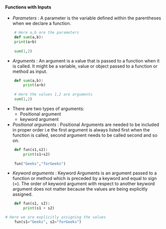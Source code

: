 #### Functions with Inputs
- _Parameters_  : A parameter is the variable defined within the parentheses when we declare a function.
```Python
    # Here a,b are the parameters
    def sum(a,b):
    print(a+b)
    
    sum(1,2)

```
- _Arguments_ : An argument is a value that is passed to a function when it is called. It might be a variable, value or object passed to a function or method as input.
```python
    def sum(a,b):
        print(a+b)
  
    # Here the values 1,2 are arguments
    sum(1,2)

```
- There are two types of arguments:
   - Positional argument
   - keyword argument
- _Positional arguments_ : Positional Arguments are needed to be included in proper order i.e the first argument is always listed first when the function is called, second argument needs to be called second and so on.
```python
    def fun(s1,s2):
        print(s1+s2)
  
    fun("Geeks","forGeeks")
```
- _Keyword arguments_ : Keyword Arguments is an argument passed to a function or method which is preceded by a keyword and equal to sign (=). The order of keyword argument with respect to another keyword argument does not matter because the values are being explicitly assigned.
```python
    def fun(s1, s2):
        print(s1 + s2)

# Here we are explicitly assigning the values
    fun(s1="Geeks", s2="forGeeks")
```